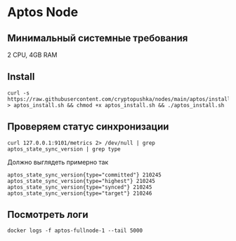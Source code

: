 # Aptos Node
## Минимальный системные требования 

2 CPU, 4GB RAM

## Install
```
curl -s https://raw.githubusercontent.com/cryptopushka/nodes/main/aptos/install.sh > aptos_install.sh && chmod +x aptos_install.sh && ./aptos_install.sh
```

## Проверяем статус синхронизации
```curl 127.0.0.1:9101/metrics 2> /dev/null | grep aptos_state_sync_version | grep type```

Должно выглядеть примерно так

```
aptos_state_sync_version{type="committed"} 210245
aptos_state_sync_version{type="highest"} 210245
aptos_state_sync_version{type="synced"} 210245
aptos_state_sync_version{type="target"} 210246
```

## Посмотреть логи

```docker logs -f aptos-fullnode-1 --tail 5000```
